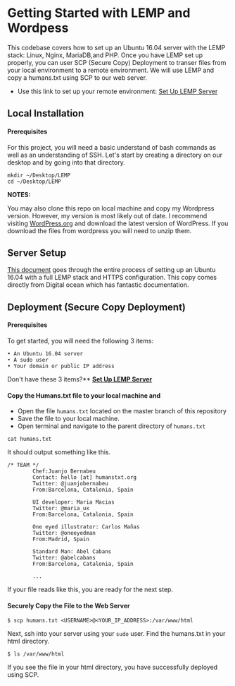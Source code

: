 
# Getting Started with LEMP and Wordpess

This codebase covers how to set up an Ubuntu 16.04 server with the LEMP stack: Linux, Nginx, MariaDB,and PHP. Once you have LEMP set up properly, you can user SCP (Secure Copy) Deployment to transer files from your local environment to a remote environment. We will use LEMP and copy a humans.txt using SCP to our web server.

- Use this link to set up your remote environment: [Set Up LEMP Server](https://google.com)

## Local Installation
#### Prerequisites
For this project, you will need a basic understand of bash commands as well as an understanding of SSH. Let's start by creating a directory on our desktop and by going into that directory.

```
mkdir ~/Desktop/LEMP
cd ~/Desktop/LEMP
```

**NOTES:** 

You may also clone this repo on local machine and copy my Wordpress version. However, my version is most likely out of date. I recommend visiting [WordPress.org](https://wordpress.org/) and download the latest version of WordPress. If you download the files from wordpress you will need to unzip them.

## Server Setup
[This document](https://google.com) goes through the entire process of setting up an Ubuntu 16.04 with a full LEMP stack and HTTPS configuration. This copy comes directly from Digital ocean which has fantastic documentation.

## Deployment (Secure Copy Deployment)

#### Prerequisites
To get started, you will need the following 3 items:
	
	• An Ubuntu 16.04 server
	• A sudo user 
	• Your domain or public IP address
	
Don't have these 3 items?**  **[Set Up LEMP Server](https://github.com/eheckard23/Server_Stack/blob/master/setup.md)**

#### Copy the Humans.txt file to your local machine and 

* Open the file `humans.txt` located on the master branch of this repository
* Save the file to your local machine.
* Open terminal and navigate to the parent directory of `humans.txt`


```
cat humans.txt
```


It should output something like this.

```text
/* TEAM */
        Chef:Juanjo Bernabeu
        Contact: hello [at] humanstxt.org
        Twitter: @juanjobernabeu
        From:Barcelona, Catalonia, Spain

        UI developer: Maria Macias
        Twitter: @maria_ux
        From:Barcelona, Catalonia, Spain

        One eyed illustrator: Carlos Mañas
        Twitter: @oneeyedman
        From:Madrid, Spain

        Standard Man: Abel Cabans
        Twitter: @abelcabans
        From:Barcelona, Catalonia, Spain
        
        ...
```
If your file reads like this, you are ready for the next step.

#### Securely Copy the File to the Web Server


`$ scp humans.txt <USERNAME>@<YOUR_IP_ADDRESS>:/var/www/html`


Next, ssh into your server using your `sudo` user. Find the humans.txt in your html directory.

`$ ls /var/www/html`

If you see the file in your html directory, you have successfully deployed using SCP.
